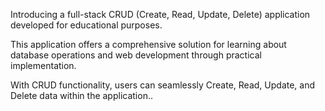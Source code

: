 Introducing a full-stack CRUD (Create, Read, Update, Delete) application developed for educational purposes.

This application offers a comprehensive solution for
learning about database operations and web development through practical implementation.

With CRUD functionality, users can seamlessly Create, Read, Update, and Delete data within the application..
